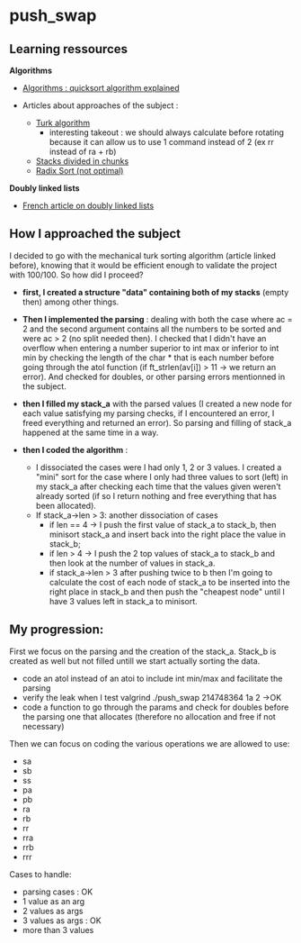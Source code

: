 # push_swap

## Learning ressources

**Algorithms**

- [Algorithms : quicksort algorithm explained](https://medium.com/karuna-sehgal/a-quick-explanation-of-quick-sort-7d8e2563629b)

- Articles about approaches of the subject :
  - [Turk algorithm](https://medium.com/@ayogun/push-swap-c1f5d2d41e97)
      * interesting takeout : we should always calculate before rotating because it can allow us to use 1 command instead of 2 (ex rr instead of ra + rb)
  - [Stacks divided in chunks](https://medium.com/@jamierobertdawson/push-swap-the-least-amount-of-moves-with-two-stacks-d1e76a71789a)
  - [Radix Sort (not optimal)](https://medium.com/nerd-for-tech/push-swap-tutorial-fa746e6aba1e)
 
**Doubly linked lists**

- [French article on doubly linked lists](http://sdz.tdct.org/sdz/les-listes-doublement-chainees-en-langage-c.html)

## How I approached the subject

I decided to go with the mechanical turk sorting algorithm (article linked before), knowing that it would be efficient enough to validate the project with 100/100. So how did I proceed?

- **first, I created a structure "data" containing both of my stacks** (empty then) among other things. 

- **Then I implemented the parsing** : dealing with both the case where ac = 2 and the second argument contains all the numbers to be sorted and were ac > 2 (no split needed then). I checked that I didn't have an overflow when entering a number superior to int max or inferior to int min by checking the length of the char * that is each number before going through the atol function (if ft_strlen(av[i]) > 11 -> we return an error). And checked for doubles, or other parsing errors mentionned in the subject.

- **then I filled my stack_a** with the parsed values (I created a new node for each value satisfying my parsing checks, if I encountered an error, I freed everything and returned an error). So parsing and filling of stack_a happened at the same time in a way.

- **then I coded the algorithm** :
    - I dissociated the cases were I had only 1, 2 or 3 values. I created a "mini" sort for the case where I only had three values to sort (left) in my stack_a after checking each time that the values given weren't already sorted (if so I return nothing and free everything that has been allocated).
    - If stack_a->len > 3: another dissociation of cases
        - if len == 4 -> I push the first value of stack_a to stack_b, then minisort stack_a and insert back into             the right place the value in stack_b;
        - if len > 4 -> I push the 2 top values of stack_a to stack_b and then look at the number of values in stack_a.
        - if stack_a->len > 3 after pushing twice to b then I'm going to calculate the cost of each node of stack_a to be inserted into the right place in stack_b and then push the "cheapest node" until I have 3 values left in stack_a to minisort.

## My progression:

First we focus on the parsing and the creation of the stack_a. Stack_b is created as well but not filled untill we start actually sorting the data.

- code an atol instead of an atoi to include int min/max and facilitate the parsing
- verify the leak when I test valgrind ./push_swap 214748364 1a 2 ->OK
- code a function to go through the params and check for doubles before the parsing one that allocates (therefore no allocation and free if not necessary)

Then we can focus on coding the various operations we are allowed to use: 
- sa
- sb
- ss
- pa
- pb
- ra
- rb
- rr
- rra
- rrb
- rrr

Cases to handle:
- parsing cases : OK
- 1 value as an arg
- 2 values as args
- 3 values as args : OK
- more than 3 values
